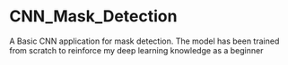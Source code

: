 # CNN_Mask_Detection
A Basic CNN application for mask detection.
The model has been trained from scratch to reinforce my deep learning knowledge as a beginner
